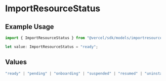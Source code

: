 # ImportResourceStatus

## Example Usage

```typescript
import { ImportResourceStatus } from "@vercel/sdk/models/importresourceop.js";

let value: ImportResourceStatus = "ready";
```

## Values

```typescript
"ready" | "pending" | "onboarding" | "suspended" | "resumed" | "uninstalled" | "error"
```